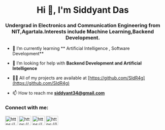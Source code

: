 <h1 align="center">Hi 👋, I'm Siddyant Das</h1>
<h3 align="center">Undergrad in Electronics and Communication Engineering from NIT,Agartala.Interests include Machine Learning,Backend Development.</h3>

- 🌱 I’m currently learning ** Artificial Intelligence , Software Development**

- 🤝 I’m looking for help with **Backend Development and Artificial Intelligence**

- 👨‍💻 All of my projects are available at [https://github.com/SIdR4g](https://github.com/SIdR4g)

- 📫 How to reach me **siddyant34@gmail.com**

<h3 align="left">Connect with me:</h3>
<p align="left">
<a href="https://linkedin.com/in/https://www.linkedin.com/in/siddyant-das-9445a81ab/" target="blank"><img align="center" src="https://raw.githubusercontent.com/rahuldkjain/github-profile-readme-generator/master/src/images/icons/Social/linked-in-alt.svg" alt="https://www.linkedin.com/in/siddyant-das-9445a81ab/" height="30" width="40" /></a>
<a href="https://www.hackerrank.com/https://www.hackerrank.com/siddyant34" target="blank"><img align="center" src="https://raw.githubusercontent.com/rahuldkjain/github-profile-readme-generator/master/src/images/icons/Social/hackerrank.svg" alt="https://www.hackerrank.com/siddyant34" height="30" width="40" /></a>
<a href="https://codeforces.com/profile/https://codeforces.com/profile/sidrag34" target="blank"><img align="center" src="https://raw.githubusercontent.com/rahuldkjain/github-profile-readme-generator/master/src/images/icons/Social/codeforces.svg" alt="https://codeforces.com/profile/sidrag34" height="30" width="40" /></a>
<a href="https://www.leetcode.com/https://leetcode.com/sidrag/" target="blank"><img align="center" src="https://raw.githubusercontent.com/rahuldkjain/github-profile-readme-generator/master/src/images/icons/Social/leet-code.svg" alt="https://leetcode.com/sidrag/" height="30" width="40" /></a>
</p>

